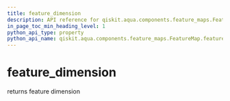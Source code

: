 ```yaml
---
title: feature_dimension
description: API reference for qiskit.aqua.components.feature_maps.FeatureMap.feature_dimension
in_page_toc_min_heading_level: 1
python_api_type: property
python_api_name: qiskit.aqua.components.feature_maps.FeatureMap.feature_dimension
---
```


# feature\_dimension

returns feature dimension

